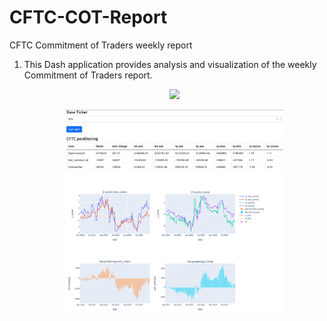 # CFTC-COT-Report
CFTC Commitment of Traders weekly report
<ol>
  <li>This Dash application provides analysis and visualization of the weekly Commitment of Traders report.</li>
  <p align="center">
    <img src="/assets/datatable.png" width="350">
  </p>

  <p align="center">
    <img src="/img/graphs.png" width="350">
  </p>
</ol>

